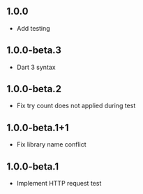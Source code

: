 ## 1.0.0

* Add testing

## 1.0.0-beta.3

* Dart 3 syntax

## 1.0.0-beta.2

* Fix try count does not applied during test

## 1.0.0-beta.1+1

* Fix library name conflict

## 1.0.0-beta.1

* Implement HTTP request test
